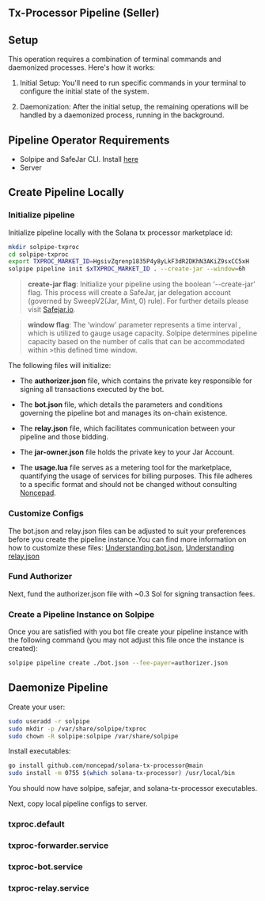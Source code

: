 ## Tx-Processor Pipeline (Seller)

## Setup
This operation requires a combination of terminal commands and daemonized processes.
Here's how it works:
    
1. Initial Setup: You'll need to run specific commands in your terminal to configure the initial state of the system.

2. Daemonization: After the initial setup, the remaining operations will be handled by a daemonized process, running in the background.


## Pipeline Operator Requirements

* Solpipe and SafeJar CLI. Install [here](https://solpipe.io/docs/getting-started/linux/)
* Server


## Create Pipeline Locally

### Initialize pipeline
Initialize pipeline locally with the Solana tx processor marketplace id:
```bash
mkdir solpipe-txproc
cd solpipe-txproc
export TXPROC_MARKET_ID=HgsivZqrenp1835P4y8yLkF3dR2DKhN3AKiZ9sxCC5xH
solpipe pipeline init $xTXPROC_MARKET_ID . --create-jar --window=6h
```

> **create-jar flag**: Initialize your pipeline using the boolean ‘--create-jar’ flag. This process will create a SafeJar, jar delegation account (governed by SweepV2(Jar, Mint, 0) rule). 
>    For further details please visit [Safejar.io](https://safejar.io/docs/concepts/).

> **window flag**: The ‘window’ parameter represents a time interval , which is utilized to gauge usage capacity. Solpipe determines pipeline capacity based on the number of calls that can be accommodated within >this defined time window. 

The following files will initialize:

* The **authorizer.json** file, which contains the private key responsible for signing all transactions executed by the bot.

* The **bot.json** file, which details the parameters and conditions governing the pipeline bot and manages its on-chain existence.

* The **relay.json** file, which facilitates communication between your pipeline and those bidding.

* The **jar-owner.json** file holds the private key to your Jar Account.

* The **usage.lua** file serves as a metering tool for the marketplace, quantifying the usage of services for billing purposes. This file adheres to a specific format and should not be changed without consulting [Noncepad](https://docs.google.com/forms/d/1mcc3KsDuA-Lba30Q6mJ6T7aq8I2irrPboUWT9CoBse0/viewform?edit_requested=true).
 
### Customize Configs

The bot.json and relay.json files can be adjusted to suit your preferences before you create the pipeline instance.You can find more information on how to customize these files: [Understanding bot.json](https://solpipe.io/docs/pipeline/bot/), [Understanding relay.json](https://solpipe.io/docs/pipeline/relay/)

### Fund Authorizer

Next, fund the authorizer.json file with ~0.3 Sol for signing transaction fees.


### Create a Pipeline Instance on Solpipe
Once you are satisfied with you bot file create your pipeline instance with the following command (you may not adjust this file once the instance is created):
```bash
solpipe pipeline create ./bot.json --fee-payer=authorizer.json
```

## Daemonize Pipeline

Create your user:
```bash
sudo useradd -r solpipe
sudo mkdir -p /var/share/solpipe/txproc
sudo chown -R solpipe:solpipe /var/share/solpipe
```
Install executables:
```bash
go install github.com/noncepad/solana-tx-processor@main
sudo install -m 0755 $(which solana-tx-processor) /usr/local/bin
```

You should now have solpipe, safejar, and solana-tx-processor executables.

Next, copy local pipeline configs to server.


 






### txproc.default
### txproc-forwarder.service
### txproc-bot.service
### txproc-relay.service






